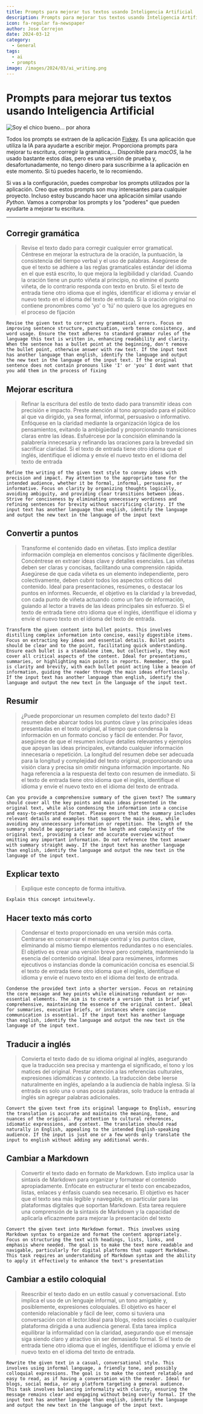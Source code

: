 ```yaml
---
title: Prompts para mejorar tus textos usando Inteligencia Artificial
description: Prompts para mejorar tus textos usando Inteligencia Artificial
icon: fa-regular fa-newspaper
author: Jose Cerrejon
date: 2024-03-12
category:
  - General
tags:
  - ai
  - prompts
image: /images/2024/03/ai_writing.png
---
```

# Prompts para mejorar tus textos usando Inteligencia Artificial

![Soy el chico bueno... por ahora](/images/2024/03/ai_writing.png "Soy el chico bueno... por ahora. Generado con AI.")

Todos los prompts se extraen de la aplicación [Fixkey](https://fixkey.app/). Es una aplicación que utiliza la IA para ayudarte a escribir mejor. Proporciona prompts para mejorar tu escritura, corregir la gramática,... Disponible para _macOS_, la he usado bastante estos días, pero es una versión de prueba y, desafortunadamente, no tengo dinero para suscribirme a la aplicación en este momento. Si tú puedes hacerlo, te lo recomiendo.

Si vas a la configuración, puedes comprobar los prompts utilizados por la aplicación. Creo que estos prompts son muy interesantes para cualquier proyecto. Incluso estoy buscando hacer una aplicación similar usando _Python_. Vamos a comprobar los prompts y los "poderes" que pueden ayudarte a mejorar tu escritura.

- - -
## Corregir gramática

> Revise el texto dado para corregir cualquier error gramatical. Céntrese en mejorar la estructura de la oración, la puntuación, la consistencia del tiempo verbal y el uso de palabras. Asegúrese de que el texto se adhiere a las reglas gramaticales estándar del idioma en el que está escrito, lo que mejora la legibilidad y claridad. Cuando la oración tiene un punto viñeta al principio, no elimine el punto viñeta, de lo contrario responda con texto en bruto. Si el texto de entrada tiene otro idioma que el inglés, identificar el idioma y enviar el nuevo texto en el idioma del texto de entrada. Si la oración original no contiene pronombres como 'yo' o 'tú' no quiero que los agregues en el proceso de fijación

```plaintext
Revise the given text to correct any grammatical errors. Focus on improving sentence structure, punctuation, verb tense consistency, and word usage. Ensure the text adheres to standard grammar rules of the language this text is written in, enhancing readability and clarity. When the sentence has a bullet point at the beginning, don't remove the bullet point, otherwise answer with raw text. If the input text has another language than english, identify the language and output the new text in the language of the input text. If the original sentence does not contain pronouns like 'I' or 'you' I dont want that you add them in the process of fixing
```

## Mejorar escritura

> Refinar la escritura del estilo de texto dado para transmitir ideas con precisión e impacto. Preste atención al tono apropiado para el público al que va dirigido, ya sea formal, informal, persuasivo o informativo. Enfóquese en la claridad mediante la organización lógica de los pensamientos, evitando la ambigüedad y proporcionando transiciones claras entre las ideas. Esfuércese por la concisión eliminando la palabrería innecesaria y refinando las oraciones para la brevedad sin sacrificar claridad. Si el texto de entrada tiene otro idioma que el inglés, identifique el idioma y envíe el nuevo texto en el idioma del texto de entrada

```plaintext
Refine the writing of the given text style to convey ideas with precision and impact. Pay attention to the appropriate tone for the intended audience, whether it be formal, informal, persuasive, or informative. Focus on clarity by organizing thoughts logically, avoiding ambiguity, and providing clear transitions between ideas. Strive for conciseness by eliminating unnecessary wordiness and refining sentences for brevity without sacrificing clarity. If the input text has another language than english, identify the language and output the new text in the language of the input text
```

## Convertir a puntos

> Transforme el contenido dado en viñetas. Esto implica destilar información compleja en elementos concisos y fácilmente digeribles. Concéntrese en extraer ideas clave y detalles esenciales. Las viñetas deben ser claras y concisas, facilitando una comprensión rápida. Asegúrese de que cada viñeta es un elemento independiente, pero colectivamente, deben cubrir todos los aspectos críticos del contenido. Ideal para presentaciones, resúmenes, o destacar los puntos en informes. Recuerde, el objetivo es la claridad y la brevedad, con cada punto de viñeta actuando como un faro de información, guiando al lector a través de las ideas principales sin esfuerzo. Si el texto de entrada tiene otro idioma que el inglés, identifique el idioma y envíe el nuevo texto en el idioma del texto de entrada.

```plaintext
Transform the given content into bullet points. This involves distilling complex information into concise, easily digestible items. Focus on extracting key ideas and essential details. Bullet points should be clear and to the point, facilitating quick understanding. Ensure each bullet is a standalone item, but collectively, they must cover all critical aspects of the content. Ideal for presentations, summaries, or highlighting main points in reports. Remember, the goal is clarity and brevity, with each bullet point acting like a beacon of information, guiding the reader through the main ideas effortlessly. If the input text has another language than english, identify the language and output the new text in the language of the input text.
```

## Resumir

> ¿Puede proporcionar un resumen completo del texto dado? El resumen debe abarcar todos los puntos clave y las principales ideas presentadas en el texto original, al tiempo que condensa la información en un formato conciso y fácil de entender. Por favor, asegúrese de que el resumen incluye detalles relevantes y ejemplos que apoyan las ideas principales, evitando cualquier información innecesaria o repetición. La longitud del resumen debe ser adecuada para la longitud y complejidad del texto original, proporcionando una visión clara y precisa sin omitir ninguna información importante. No haga referencia a la respuesta del texto con resumen de inmediato. Si el texto de entrada tiene otro idioma que el inglés, identifique el idioma y envíe el nuevo texto en el idioma del texto de entrada.

```plaintext
Can you provide a comprehensive summary of the given text? The summary should cover all the key points and main ideas presented in the original text, while also condensing the information into a concise and easy-to-understand format. Please ensure that the summary includes relevant details and examples that support the main ideas, while avoiding any unnecessary information or repetition. The length of the summary should be appropriate for the length and complexity of the original text, providing a clear and accurate overview without omitting any important information. Do not reference the text answer with summary straight away. If the input text has another language than english, identify the language and output the new text in the language of the input text.
```

## Explicar texto

> Explique este concepto de forma intuitiva.

```plaintext
Explain this concept intuitevely.
```

## Hacer texto más corto

> Condensar el texto proporcionado en una versión más corta. Centrarse en conservar el mensaje central y los puntos clave, eliminando al mismo tiempo elementos redundantes o no esenciales. El objetivo es crear una versión breve pero completa, manteniendo la esencia del contenido original. Ideal para resúmenes, informes ejecutivos o instancias donde la comunicación concisa es esencial.Si el texto de entrada tiene otro idioma que el inglés, identifique el idioma y envíe el nuevo texto en el idioma del texto de entrada.

```plaintext
Condense the provided text into a shorter version. Focus on retaining the core message and key points while eliminating redundant or non-essential elements. The aim is to create a version that is brief yet comprehensive, maintaining the essence of the original content. Ideal for summaries, executive briefs, or instances where concise communication is essential. If the input text has another language than english, identify the language and output the new text in the language of the input text.
```

## Traducir a inglés

>Convierta el texto dado de su idioma original al inglés, asegurando que la traducción sea precisa y mantenga el significado, el tono y los matices del original. Prestar atención a las referencias culturales, expresiones idiomáticas y contexto. La traducción debe leerse naturalmente en inglés, apelando a la audiencia de habla inglesa. Si la entrada es solo una o unas pocas palabras, solo traduce la entrada al inglés sin agregar palabras adicionales.

```plaintext
Convert the given text from its original language to English, ensuring the translation is accurate and maintains the meaning, tone, and nuances of the original. Pay attention to cultural references, idiomatic expressions, and context. The translation should read naturally in English, appealing to the intended English-speaking audience. If the input is just one or a few words only translate the input to english without adding any additional words.
```

## Cambiar a Markdown

> Convertir el texto dado en formato de Markdown. Esto implica usar la sintaxis de Markdown para organizar y formatear el contenido apropiadamente. Enfócate en estructurar el texto con encabezados, listas, enlaces y énfasis cuando sea necesario. El objetivo es hacer que el texto sea más legible y navegable, en particular para las plataformas digitales que soportan Markdown. Esta tarea requiere una comprensión de la sintaxis de Markdown y la capacidad de aplicarla eficazmente para mejorar la presentación del texto

```plaintext
Convert the given text into Markdown format. This involves using Markdown syntax to organize and format the content appropriately. Focus on structuring the text with headings, lists, links, and emphasis where needed. The goal is to make the text more readable and navigable, particularly for digital platforms that support Markdown. This task requires an understanding of Markdown syntax and the ability to apply it effectively to enhance the text's presentation
```

## Cambiar a estilo coloquial

> Reescribir el texto dado en un estilo casual y conversacional. Esto implica el uso de un lenguaje informal, un tono amigable y, posiblemente, expresiones coloquiales. El objetivo es hacer el contenido relacionable y fácil de leer, como si tuviera una conversación con el lector.Ideal para blogs, redes sociales o cualquier plataforma dirigida a una audiencia general. Esta tarea implica equilibrar la informalidad con la claridad, asegurando que el mensaje siga siendo claro y atractivo sin ser demasiado formal. Si el texto de entrada tiene otro idioma que el inglés, identifique el idioma y envíe el nuevo texto en el idioma del texto de entrada.

```plaintext
Rewrite the given text in a casual, conversational style. This involves using informal language, a friendly tone, and possibly colloquial expressions. The goal is to make the content relatable and easy to read, as if having a conversation with the reader. Ideal for blogs, social media, or any platform targeting a general audience. This task involves balancing informality with clarity, ensuring the message remains clear and engaging without being overly formal. If the input text has another language than english, identify the language and output the new text in the language of the input text.
```
